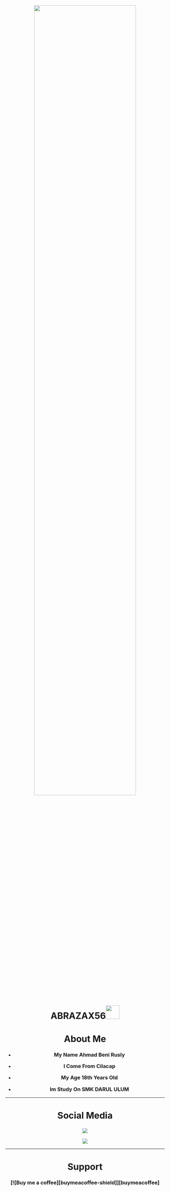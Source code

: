<h2 align="center">
  <a href="https://wa.me/6288216018165">
<img src="https://i.pinimg.com/originals/aa/87/57/aa875736dd842328d32b2eae26988ff8.jpg" width="80%">
</a>
</h2>
<h1 align="center">ABRAZAX56<img src="https://user-images.githubusercontent.com/1303154/88677602-1635ba80-d120-11ea-84d8-d263ba5fc3c0.gif" width="43px" alt=""><br></h1>


<h1 align="center">
  About Me
</h1>
<h3 align="center">

-  My Name Ahmad Beni Rusly

-  I Come From Cilacap

-  My Age 18th Years Old

-  Im Study On SMK DARUL ULUM



------
</h3>

<h1 align="center">
Social Media
</h1>

<h3 align="center">

<a href="https://www.instagram.com/beng_beng_ruszly"><img src="https://img.shields.io/badge/Instagram-E4405F?style=for-the-badge&logo=instagram&logoColor=white"/> 

<a href="https://wa.me/6288216018165"><img src="https://img.shields.io/badge/WhatsApp-25D366?style=for-the-badge&logo=whatsapp&logoColor=white" /></a>

------
</h3>
  <h1 align="center">
    Support
  </h1>
    <h3 align="center">
[![Buy me a coffee][buymeacoffee-shield]][buymeacoffee]

  [buymeacoffee-shield]: https://www.buymeacoffee.com/assets/img/guidelines/download-assets-sm-2.svg
[buymeacoffee]: https://www.tokopedia.com/rekomendasi/9089676123?srsltid=AR57-fCiqXqS2rtIsvdmLTdzSqBd-2-3-lKCKNxyT48JI2rNkvIy6sYUnEE
</h3>

 
